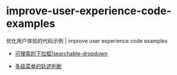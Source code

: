 # improve-user-experience-code-examples
优化用户体验的代码示例 | improve user experience code examples

- [可搜索的下拉框|searchable-dropdown](./searchable-dropdown)


- [多级菜单的轨迹判断](./multi-level-navigation/)